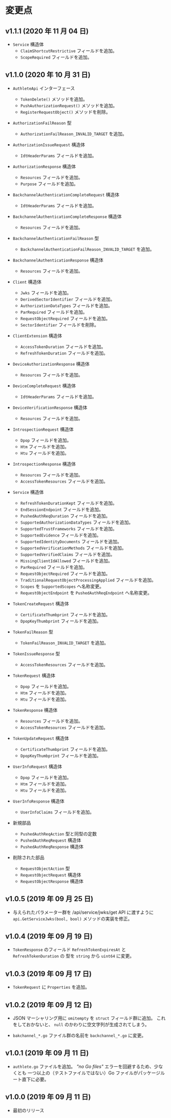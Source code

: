 変更点
======

v1.1.1 (2020 年 11 月 04 日)
----------------------------

- `Service` 構造体
    * `ClaimShortcutRestrictive` フィールドを追加。
    * `ScopeRequired` フィールドを追加。


v1.1.0 (2020 年 10 月 31 日)
----------------------------

- `AuthleteApi` インターフェース
    * `TokenDelete()` メソッドを追加。
    * `PushAuthorizationRequest()` メソッドを追加。
    * `RegisterRequestObject()` メソッドを削除。

- `AuthorizationFailReason` 型
    * `AuthorizationFailReason_INVALID_TARGET` を追加。

- `AuthorizationIssueRequest` 構造体
    * `IdtHeaderParams` フィールドを追加。

- `AuthorizationResponse` 構造体
    * `Resources` フィールドを追加。
    * `Purpose` フィールドを追加。

- `BackchannelAuthenticationCompleteRequest` 構造体
    * `IdtHeaderParams` フィールドを追加。

- `BackchannelAuthenticationCompleteResponse` 構造体
    * `Resources` フィールドを追加。

- `BackchannelAuthenticationFailReason` 型
    * `BackchannelAuthenticationFailReason_INVALID_TARGET` を追加。

- `BackchannelAuthenticationResponse` 構造体
    * `Resources` フィールドを追加。

- `Client` 構造体
    * `Jwks` フィールドを追加。
    * `DerivedSectorIdentifier` フィールドを追加。
    * `AuthorizationDataTypes` フィールドを追加。
    * `ParRequired` フィールドを追加。
    * `RequestObjectRequired` フィールドを追加。
    * `SectorIdentifier` フィールドを削除。

- `ClientExtension` 構造体
    * `AccessTokenDuration` フィールドを追加。
    * `RefreshTokenDuration` フィールドを追加。

- `DeviceAuthorizationResponse` 構造体
    * `Resources` フィールドを追加。

- `DeviceCompleteRequest` 構造体
    * `IdtHeaderParams` フィールドを追加。

- `DeviceVerificationResponse` 構造体
    * `Resources` フィールドを追加。

- `IntrospectionRequest` 構造体
    * `Dpop` フィールドを追加。
    * `Htm` フィールドを追加。
    * `Htu` フィールドを追加。

- `IntrospectionResponse` 構造体
    * `Resources` フィールドを追加。
    * `AccessTokenResources` フィールドを追加。

- `Service` 構造体
    * `RefreshTokenDurationKept` フィールドを追加。
    * `EndSessionEndpoint` フィールドを追加。
    * `PushedAuthReqDuration` フィールドを追加。
    * `SupportedAuthorizationDataTypes` フィールドを追加。
    * `SupportedTrustFrameworks` フィールドを追加。
    * `SupportedEvidence` フィールドを追加。
    * `SupportedIdentityDocuments` フィールドを追加。
    * `SupportedVerificationMethods` フィールドを追加。
    * `SupportedVerifiedClaims` フィールドを追加。
    * `MissingClientIdAllowed` フィールドを追加。
    * `ParRequired` フィールドを追加。
    * `RequestObjectRequired` フィールドを追加。
    * `TraditionalRequestObjectProcessingApplied` フィールドを追加。
    * `Scopes` を `SupportedScopes` へ名称変更。
    * `RequestObjectEndpoint` を `PushedAuthReqEndpoint` へ名称変更。

- `TokenCreateRequest` 構造体
    * `CertificateThumbprint` フィールドを追加。
    * `DpopKeyThumbprint` フィールドを追加。

- `TokenFailReason` 型
    * `TokenFailReason_INVALID_TARGET` を追加。

- `TokenIssueResponse` 型
    * `AccessTokenResources` フィールドを追加。

- `TokenRequest` 構造体
    * `Dpop` フィールドを追加。
    * `Htm` フィールドを追加。
    * `Htu` フィールドを追加。

- `TokenResponse` 構造体
    * `Resources` フィールドを追加。
    * `AccessTokenResources` フィールドを追加。

- `TokenUpdateRequest` 構造体
    * `CertificateThumbprint` フィールドを追加。
    * `DpopKeyThumbprint` フィールドを追加。

- `UserInfoRequest` 構造体
    * `Dpop` フィールドを追加。
    * `Htm` フィールドを追加。
    * `Htu` フィールドを追加。

- `UserInfoResponse` 構造体
    * `UserInfoClaims` フィールドを追加。

- 新規部品
    * `PushedAuthReqAction` 型と同型の定数
    * `PushedAuthReqRequest` 構造体
    * `PushedAuthReqResponse` 構造体

- 削除された部品
    * `RequestObjectAction` 型
    * `RequestObjectRequest` 構造体
    * `RequestObjectResponse` 構造体

v1.0.5 (2019 年 09 月 25 日)
----------------------------

- 与えられたパラメーター群を /api/service/jwks/get API に渡すように
  `api.GetServiceJwks(bool, bool)` メソッドの実装を修正。

v1.0.4 (2019 年 09 月 19 日)
----------------------------

- `TokenResponse` のフィールド `RefreshTokenExpiresAt` と `RefreshTokenDuration` の
  型を `string` から `uint64` に変更。

v1.0.3 (2019 年 09 月 17 日)
----------------------------

- `TokenRequest` に `Properties` を追加。

v1.0.2 (2019 年 09 月 12 日)
----------------------------

- JSON マーシャリング用に `omitempty` を `struct` フィールド群に追加。
  これをしておかないと、 `null` のかわりに空文字列が生成されてしまう。

- `bakchannel_*.go` ファイル群の名前を `backchannel_*.go` に変更。

v1.0.1 (2019 年 09 月 11 日)
----------------------------

- `authlete.go` ファイルを追加。 _"no Go files"_ エラーを回避するため、少なくとも
  一つ以上の（テストファイルではない）Go ファイルがパッケージルート直下に必要。

v1.0.0 (2019 年 09 月 11 日)
----------------------------

- 最初のリリース
